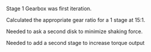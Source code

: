 Stage 1 Gearbox was first iteration.

Calculated the appropriate gear ratio for a 1 stage at 15:1.

Needed to ask a second disk to minimize shaking force. 

Needed to add a second stage to increase torque output

